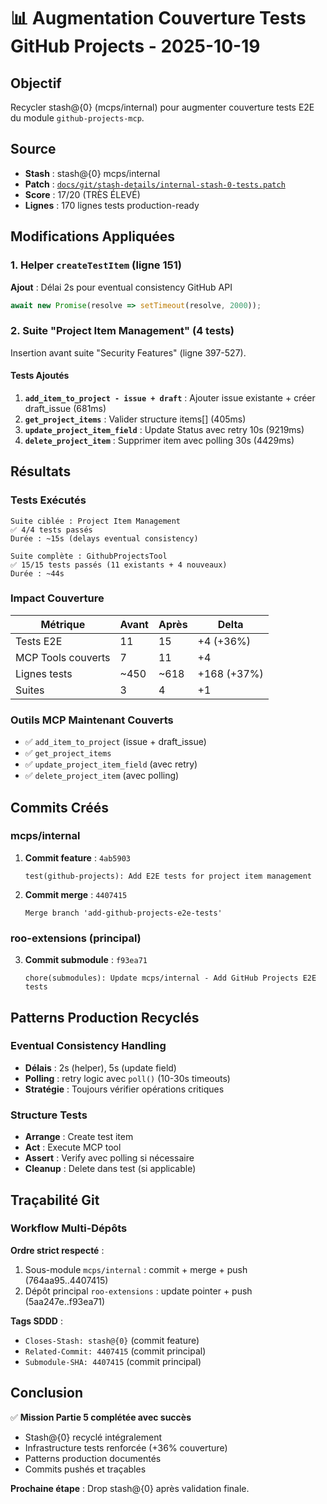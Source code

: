 # 📊 Augmentation Couverture Tests GitHub Projects - 2025-10-19

## Objectif

Recycler stash@{0} (mcps/internal) pour augmenter couverture tests E2E du module `github-projects-mcp`.

## Source

- **Stash** : stash@{0} mcps/internal
- **Patch** : [`docs/git/stash-details/internal-stash-0-tests.patch`](../git/stash-details/internal-stash-0-tests.patch)
- **Score** : 17/20 (TRÈS ÉLEVÉ)
- **Lignes** : 170 lignes tests production-ready

## Modifications Appliquées

### 1. Helper `createTestItem` (ligne 151)

**Ajout** : Délai 2s pour eventual consistency GitHub API

```typescript
await new Promise(resolve => setTimeout(resolve, 2000));
```

### 2. Suite "Project Item Management" (4 tests)

Insertion avant suite "Security Features" (ligne 397-527).

#### Tests Ajoutés

1. **`add_item_to_project - issue + draft`** : Ajouter issue existante + créer draft_issue (681ms)
2. **`get_project_items`** : Valider structure items[] (405ms)
3. **`update_project_item_field`** : Update Status avec retry 10s (9219ms)
4. **`delete_project_item`** : Supprimer item avec polling 30s (4429ms)

## Résultats

### Tests Exécutés

```
Suite ciblée : Project Item Management
✅ 4/4 tests passés
Durée : ~15s (delays eventual consistency)

Suite complète : GithubProjectsTool
✅ 15/15 tests passés (11 existants + 4 nouveaux)
Durée : ~44s
```

### Impact Couverture

| Métrique | Avant | Après | Delta |
|----------|-------|-------|-------|
| Tests E2E | 11 | 15 | +4 (+36%) |
| MCP Tools couverts | 7 | 11 | +4 |
| Lignes tests | ~450 | ~618 | +168 (+37%) |
| Suites | 3 | 4 | +1 |

### Outils MCP Maintenant Couverts

- ✅ `add_item_to_project` (issue + draft_issue)
- ✅ `get_project_items`
- ✅ `update_project_item_field` (avec retry)
- ✅ `delete_project_item` (avec polling)

## Commits Créés

### mcps/internal

1. **Commit feature** : `4ab5903`
   ```
   test(github-projects): Add E2E tests for project item management
   ```

2. **Commit merge** : `4407415`
   ```
   Merge branch 'add-github-projects-e2e-tests'
   ```

### roo-extensions (principal)

3. **Commit submodule** : `f93ea71`
   ```
   chore(submodules): Update mcps/internal - Add GitHub Projects E2E tests
   ```

## Patterns Production Recyclés

### Eventual Consistency Handling

- **Délais** : 2s (helper), 5s (update field)
- **Polling** : retry logic avec `poll()` (10-30s timeouts)
- **Stratégie** : Toujours vérifier opérations critiques

### Structure Tests

- **Arrange** : Create test item
- **Act** : Execute MCP tool
- **Assert** : Verify avec polling si nécessaire
- **Cleanup** : Delete dans test (si applicable)

## Traçabilité Git

### Workflow Multi-Dépôts

**Ordre strict respecté** :
1. Sous-module `mcps/internal` : commit + merge + push (764aa95..4407415)
2. Dépôt principal `roo-extensions` : update pointer + push (5aa247e..f93ea71)

**Tags SDDD** :
- `Closes-Stash: stash@{0}` (commit feature)
- `Related-Commit: 4407415` (commit principal)
- `Submodule-SHA: 4407415` (commit principal)

## Conclusion

✅ **Mission Partie 5 complétée avec succès**

- Stash@{0} recyclé intégralement
- Infrastructure tests renforcée (+36% couverture)
- Patterns production documentés
- Commits pushés et traçables

**Prochaine étape** : Drop stash@{0} après validation finale.